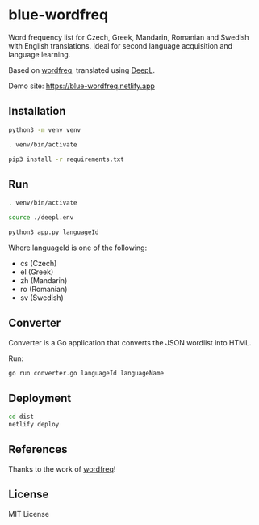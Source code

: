 # blue-wordfreq

Word frequency list for Czech, Greek, Mandarin, Romanian and Swedish with English translations.
Ideal for second language acquisition and language learning.

Based on [wordfreq](https://github.com/rspeer/wordfreq), translated using [DeepL](https://www.deepl.com/translator).

Demo site: https://blue-wordfreq.netlify.app

## Installation

```bash
python3 -m venv venv

. venv/bin/activate

pip3 install -r requirements.txt
```

## Run

```bash
. venv/bin/activate

source ./deepl.env

python3 app.py languageId
```

Where languageId is one of the following:

- cs (Czech)
- el (Greek)
- zh (Mandarin)
- ro (Romanian)
- sv (Swedish)

## Converter

Converter is a Go application that converts the JSON wordlist into
HTML.

Run:

```bash
go run converter.go languageId languageName
```

## Deployment

```bash
cd dist
netlify deploy
```

## References

Thanks to the work of [wordfreq](https://github.com/rspeer/wordfreq)!

## License

MIT License